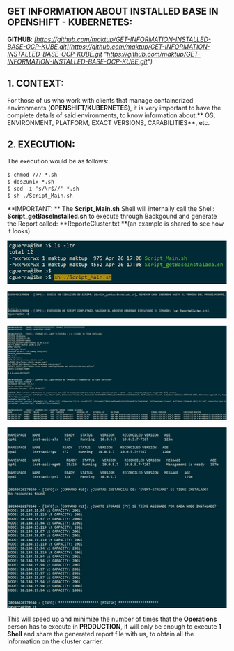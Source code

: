 ## GET INFORMATION ABOUT INSTALLED BASE IN OPENSHIFT - KUBERNETES: 



**GITHUB**: *[https://github.com/maktup/GET-INFORMATION-INSTALLED-BASE-OCP-KUBE.git](https://github.com/maktup/GET-INFORMATION-INSTALLED-BASE-OCP-KUBE.git "https://github.com/maktup/GET-INFORMATION-INSTALLED-BASE-OCP-KUBE.git")*

## 1. CONTEXT:
For those of us who work with clients that manage containerized environments (**OPENSHIFT/KUBERNETES**), it is very important to have the complete details of said environments, to know information about:** OS, ENVIRONMENT, PLATFORM, EXACT VERSIONS, CAPABILITIES**, etc.


## 2. EXECUTION:
The execution would be as follows:

    $ chmod 777 *.sh
    $ dos2unix *.sh
    $ sed -i 's/\r$//' *.sh
    $ sh ./Script_Main.sh

**IMPORTANT: ** The **Script_Main.sh** Shell will internally call the Shell: **Script_getBaseInstalled.sh** to execute through Backgound and generate the Report called: **ReporteCluster.txt **(an example is shared to see how it looks).

![alt text](https://github.com/maktup/GET-INFORMATION-INSTALLED-BASE-OCP-KUBE/blob/main/IMAGENES/Imagen1.jpg?raw=true)

![alt text](https://github.com/maktup/GET-INFORMATION-INSTALLED-BASE-OCP-KUBE/blob/main/IMAGENES/Imagen2.jpg?raw=true)

![alt text](https://github.com/maktup/GET-INFORMATION-INSTALLED-BASE-OCP-KUBE/blob/main/IMAGENES/Imagen3.jpg?raw=true)

![alt text](https://github.com/maktup/GET-INFORMATION-INSTALLED-BASE-OCP-KUBE/blob/main/IMAGENES/Imagen4.jpg?raw=true)
 

This will speed up and minimize the number of times that the **Operations** person has to execute in **PRODUCTION**, it will only be enough to execute **1 Shell** and share the generated report file with us, to obtain all the information on the cluster carrier.

